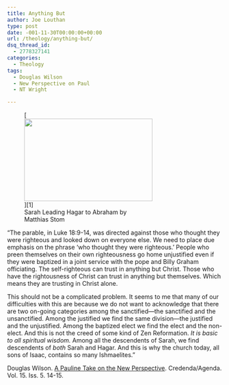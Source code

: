 ```yaml
---
title: Anything But
author: Joe Louthan
type: post
date: -001-11-30T00:00:00+00:00
url: /theology/anything-but/
dsq_thread_id:
  - 2778327141
categories:
  - Theology
tags:
  - Douglas Wilson
  - New Perspective on Paul
  - NT Wright

---
```

<figure id="attachment_1067" style="width: 300px" class="wp-caption alignright">[<img src="https://i1.wp.com/theologic.us/wp-content/uploads/2012/10/Matthias_Stom_-_Sarah_Leading_Hagar_to_Abraham_-_WGA21803.jpg?resize=300%2C193" alt="" title="Matthias_Stom_-_Sarah_Leading_Hagar_to_Abraham_-_WGA21803" width="300" height="193" class="size-medium wp-image-1067" srcset="https://i1.wp.com/theologic.us/wp-content/uploads/2012/10/Matthias_Stom_-_Sarah_Leading_Hagar_to_Abraham_-_WGA21803.jpg?resize=300%2C193 300w, https://i1.wp.com/theologic.us/wp-content/uploads/2012/10/Matthias_Stom_-_Sarah_Leading_Hagar_to_Abraham_-_WGA21803.jpg?resize=1024%2C661 1024w, https://i1.wp.com/theologic.us/wp-content/uploads/2012/10/Matthias_Stom_-_Sarah_Leading_Hagar_to_Abraham_-_WGA21803.jpg?w=1548 1548w, https://i1.wp.com/theologic.us/wp-content/uploads/2012/10/Matthias_Stom_-_Sarah_Leading_Hagar_to_Abraham_-_WGA21803.jpg?w=1320 1320w" sizes="(max-width: 300px) 100vw, 300px" data-recalc-dims="1" />][1]<figcaption class="wp-caption-text">Sarah Leading Hagar to Abraham by Matthias Stom</figcaption></figure>&#8220;The parable, in Luke 18:9-14, was directed against those who thought they were righteous and looked down on everyone else. We need to place due emphasis on the phrase &#8216;who thought they were righteous.&#8217; People who preen themselves on their own righteousness go home unjustified even if they were baptized in a joint service with the pope and Billy Graham officiating. The self-righteous can trust in anything but Christ. Those who have the rightousness of Christ can trust in anything but themselves. Which means they are trusting in Christ alone.

This should not be a complicated problem. It seems to me that many of our difficulties with this are because we do not want to acknowledge that there are two on-going categories among the sanctified—the sanctified and the unsanctified. Among the justified we find the same division—the justified and the unjustified. Among the baptized elect we find the elect and the non-elect. And this is not the creed of some kind of Zen Reformation. _It is basic to all spiritual wisdom._ Among all the descendents of Sarah, we find descendents of _both_ Sarah and Hagar. And this is why the church today, all sons of Isaac, contains so many Ishmaelites.&#8221;

Douglas Wilson. <a href="http://www.credenda.org/archive/pdf/15-5.pdf" target="_blank">A Pauline Take on the New Perspective</a>. Credenda/Agenda. Vol. 15. Iss. 5. 14-15.

 [1]: https://i1.wp.com/theologic.us/wp-content/uploads/2012/10/Matthias_Stom_-_Sarah_Leading_Hagar_to_Abraham_-_WGA21803.jpg